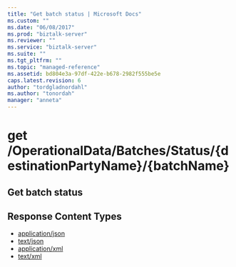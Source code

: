 ```yaml
---
title: "Get batch status | Microsoft Docs"
ms.custom: ""
ms.date: "06/08/2017"
ms.prod: "biztalk-server"
ms.reviewer: ""
ms.service: "biztalk-server"
ms.suite: ""
ms.tgt_pltfrm: ""
ms.topic: "managed-reference"
ms.assetid: bd804e3a-97df-422e-b678-2982f555be5e
caps.latest.revision: 6
author: "tordgladnordahl"
ms.author: "tonordah"
manager: "anneta"
---
```

# get  /OperationalData/Batches/Status/{destinationPartyName}/{batchName}
## Get batch status

Response Content Types
---

- [application/json](../feature-pack-1/get-batch-status-application-json.md)
- [text/json](../feature-pack-1/get-batch-status-text-json.md)
- [application/xml](../feature-pack-1/get-batch-status-application-xml.md)
- [text/xml](../feature-pack-1/get-batch-status-text-xml.md)